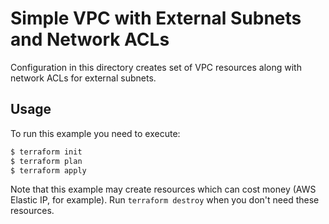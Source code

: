 # Simple VPC with External Subnets and Network ACLs

Configuration in this directory creates set of VPC resources along with network ACLs for external subnets.

## Usage

To run this example you need to execute:

```bash
$ terraform init
$ terraform plan
$ terraform apply
```

Note that this example may create resources which can cost money (AWS Elastic IP, for example). Run `terraform destroy` when you don't need these resources.

